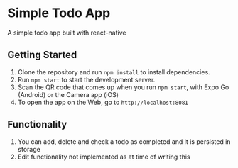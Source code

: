 # Simple Todo App
A simple todo app built with react-native

## Getting Started

1. Clone the repository and run `npm install` to install dependencies.
2. Run `npm start` to start the development server.
3. Scan the QR code that comes up when you run `npm start`, with Expo Go (Android) or the Camera app (iOS)
4. To open the app on the Web, go to `http://localhost:8081`

## Functionality
1. You can add, delete and check a todo as completed and it is persisted in storage
2. Edit functionality not implemented as at time of writing this
